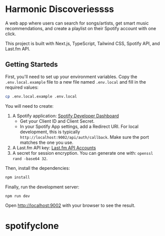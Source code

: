 # Harmonic Discoveriessss

A web app where users can search for songs/artists, get smart music recommendations, and create a playlist on their Spotify account with one click.

This project is built with Next.js, TypeScript, Tailwind CSS, Spotify API, and Last.fm API.

## Getting Starteds

First, you'll need to set up your environment variables. Copy the `.env.local.example` file to a new file named `.env.local` and fill in the required values:

```bash
cp .env.local.example .env.local
```

You will need to create:
1. A Spotify application: [Spotify Developer Dashboard](https://developer.spotify.com/dashboard/)
   - Get your Client ID and Client Secret.
   - In your Spotify App settings, add a Redirect URI. For local development, this is typically `http://localhost:9002/api/auth/callback`. Make sure the port matches the one you use.
2. A Last.fm API key: [Last.fm API Accounts](https://www.last.fm/api/account/create)
3. A secret for session encryption. You can generate one with: `openssl rand -base64 32`.

Then, install the dependencies:

```bash
npm install
```

Finally, run the development server:

```bash
npm run dev
```

Open [http://localhost:9002](http://localhost:9002) with your browser to see the result.
# spotifyclone
